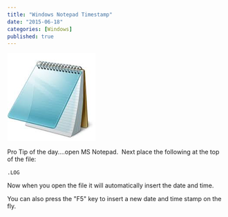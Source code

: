```yaml
---
title: "Windows Notepad Timestamp"
date: "2015-06-18"
categories: [Windows]
published: true
---
```


![](../images/notepad.jpg)

Pro Tip of the day....open MS Notepad.  Next place the following at the top of the file:   
```
.LOG
```

Now when you open the file it will automatically insert the date and time.

You can also press the "F5" key to insert a new date and time stamp on the fly.
